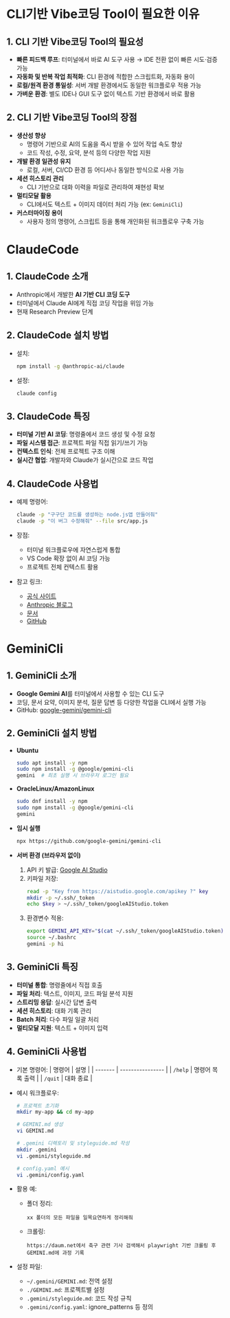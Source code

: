 # CLI기반 Vibe코딩 Tool이 필요한 이유

## 1. CLI 기반 Vibe코딩 Tool의 필요성
* **빠른 피드백 루프**: 터미널에서 바로 AI 도구 사용 → IDE 전환 없이 빠른 시도·검증 가능
* **자동화 및 반복 작업 최적화**: CLI 환경에 적합한 스크립트화, 자동화 용이
* **로컬/원격 환경 통일성**: 서버 개발 환경에서도 동일한 워크플로우 적용 가능
* **가벼운 환경**: 별도 IDE나 GUI 도구 없이 텍스트 기반 환경에서 바로 활용

## 2. CLI 기반 Vibe코딩 Tool의 장점
* **생산성 향상**
    - 명령어 기반으로 AI의 도움을 즉시 받을 수 있어 작업 속도 향상
    - 코드 작성, 수정, 요약, 분석 등의 다양한 작업 지원
* **개발 환경 일관성 유지**
    - 로컬, 서버, CI/CD 환경 등 어디서나 동일한 방식으로 사용 가능
* **세션 히스토리 관리**
    - CLI 기반으로 대화 이력을 파일로 관리하여 재현성 확보
* **멀티모달 활용**
    - CLI에서도 텍스트 + 이미지 데이터 처리 가능 (ex: `GeminiCli`)
* **커스터마이징 용이**
    - 사용자 정의 명령어, 스크립트 등을 통해 개인화된 워크플로우 구축 가능

# ClaudeCode

## 1. ClaudeCode 소개
* Anthropic에서 개발한 **AI 기반 CLI 코딩 도구**
* 터미널에서 Claude AI에게 직접 코딩 작업을 위임 가능
* 현재 Research Preview 단계

## 2. ClaudeCode 설치 방법
* 설치:
    ```bash
    npm install -g @anthropic-ai/claude
    ```
* 설정:
    ```bash
    claude config
    ```

## 3. ClaudeCode 특징
* **터미널 기반 AI 코딩**: 명령줄에서 코드 생성 및 수정 요청
* **파일 시스템 접근**: 프로젝트 파일 직접 읽기/쓰기 가능
* **컨텍스트 인식**: 전체 프로젝트 구조 이해
* **실시간 협업**: 개발자와 Claude가 실시간으로 코드 작업

## 4. ClaudeCode 사용법
* 예제 명령어:
    ```bash
    claude -p "구구단 코드를 생성하는 node.js앱 만들어줘"
    claude -p "이 버그 수정해줘" --file src/app.js
    ```
* 장점:
    - 터미널 워크플로우에 자연스럽게 통합
    - VS Code 확장 없이 AI 코딩 가능
    - 프로젝트 전체 컨텍스트 활용

* 참고 링크:
    - [공식 사이트](https://claude.ai/code)
    - [Anthropic 블로그](https://www.anthropic.com/news/claude-code)
    - [문서](https://docs.anthropic.com/claude-code)
    - [GitHub](https://github.com/anthropic-ai/claude-code)

# GeminiCli

## 1. GeminiCli 소개
* **Google Gemini AI**를 터미널에서 사용할 수 있는 CLI 도구
* 코딩, 문서 요약, 이미지 분석, 질문 답변 등 다양한 작업을 CLI에서 실행 가능
* GitHub: [google-gemini/gemini-cli](https://github.com/google-gemini/gemini-cli)

## 2. GeminiCli 설치 방법
* **Ubuntu**
    ```bash
    sudo apt install -y npm
    sudo npm install -g @google/gemini-cli
    gemini  # 최초 실행 시 브라우저 로그인 필요
    ```
* **OracleLinux/AmazonLinux**
    ```bash
    sudo dnf install -y npm
    sudo npm install -g @google/gemini-cli
    gemini
    ```
* **임시 실행**
    ```bash
    npx https://github.com/google-gemini/gemini-cli
    ```

* **서버 환경 (브라우저 없이)**
    1. API 키 발급: [Google AI Studio](https://aistudio.google.com/apikey)
    2. 키파일 저장:
        ```bash
        read -p "Key from https://aistudio.google.com/apikey ?" key
        mkdir -p ~/.ssh/_token
        echo $key > ~/.ssh/_token/googleAIStudio.token
        ```
    3. 환경변수 적용:
        ```bash
        export GEMINI_API_KEY="$(cat ~/.ssh/_token/googleAIStudio.token)" >> ~/.bashrc
        source ~/.bashrc
        gemini -p hi
        ```

## 3. GeminiCli 특징
* **터미널 통합**: 명령줄에서 직접 호출
* **파일 처리**: 텍스트, 이미지, 코드 파일 분석 지원
* **스트리밍 응답**: 실시간 답변 출력
* **세션 히스토리**: 대화 기록 관리
* **Batch 처리**: 다수 파일 일괄 처리
* **멀티모달 지원**: 텍스트 + 이미지 입력

## 4. GeminiCli 사용법
* 기본 명령어:
    | 명령어  | 설명             | 
    | ------- | ---------------- |
    | `/help` | 명령어 목록 출력 |
    | `/quit` | 대화 종료        |

* 예시 워크플로우:
    ```bash
    # 프로젝트 초기화
    mkdir my-app && cd my-app

    # GEMINI.md 생성
    vi GEMINI.md

    # .gemini 디렉토리 및 styleguide.md 작성
    mkdir .gemini
    vi .gemini/styleguide.md

    # config.yaml 예시
    vi .gemini/config.yaml
    ```
* 활용 예:
    - 폴더 정리:
        ```
        xx 폴더의 모든 파일을 일목요연하게 정리해줘
        ```
    - 크롤링:
        ```
        https://daum.net에서 축구 관련 기사 검색해서 playwright 기반 크롤링 후 GEMINI.md에 과정 기록
        ```

* 설정 파일:
    - `~/.gemini/GEMINI.md`: 전역 설정
    - `./GEMINI.md`: 프로젝트별 설정
    - `.gemini/styleguide.md`: 코드 작성 규칙
    - `.gemini/config.yaml`: ignore_patterns 등 정의

